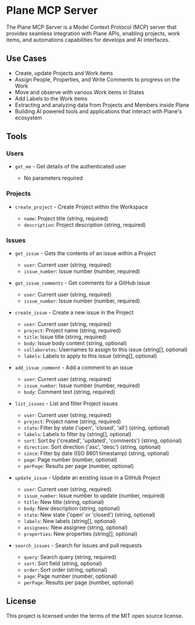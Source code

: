# Plane MCP Server

The Plane MCP Server is a Model Context Protocol (MCP) server that provides seamless integration with Plane APIs, enabling projects, work items, and automations capabilities for develops and AI interfaces.

## Use Cases

- Create, update Projects and Work items
- Assign People, Properties, and Write Comments to progress on the Work
- Move and observe with various Work items in States
- Add Labels to the Work items
- Extracting and analyzing data from Projects and Members inside Plane
- Building AI powered tools and applications that interact with Plane's ecosystem

## Tools 

### Users

- `get_me` - Get details of the authenticated user

    - No parameters required

### Projects

- `create_project` - Create Project within the Workspace

    - `name`: Project title (string, required)
    - `description`: Project description (string, required)

### Issues

- `get_issue` - Gets the contents of an issue within a Project
    
    - `user`: Current user (string, required)
    - `issue_number`: Issue number (number, required)

- `get_issue_comments` - Get comments for a GitHub issue

    - `user`: Current user (string, required)
    - `issue_number`: Issue number (number, required)

- `create_issue` - Create a new issue in the Project

    - `user`: Current user (string, required)
    - `project`: Project name (string, required)
    - `title`: Issue title (string, required)
    - `body`: Issue body content (string, optional)
    - `collaborates`: Usernames to assign to this issue (string[], optional)
    - `labels`: Labels to apply to this issue (string[], optional)

- `add_issue_comment` - Add a comment to an issue

    - `user`: Current user (string, required)
    - `issue_number`: Issue number (number, required)
    - `body`: Comment text (string, required)

- `list_issues` - List and filter Project issues
    
    - `user`: Current user (string, required)
    - `project`: Project name (string, required)
    - `state`: Filter by state ('open', 'closed', 'all') (string, optional)
    - `labels`: Labels to filter by (string[], optional)
    - `sort`: Sort by ('created', 'updated', 'comments') (string, optional)
    - `direction`: Sort direction ('asc', 'desc') (string, optional)
    - `since`: Filter by date (ISO 8601 timestamp) (string, optional)
    - `page`: Page number (number, optional)
    - `perPage`: Results per page (number, optional)

- `update_issue` - Update an existing issue in a GitHub Project

    - `user`: Current user (string, required)
    - `issue_number`: Issue number to update (number, required)
    - `title`: New title (string, optional)
    - `body`: New description (string, optional)
    - `state`: New state ('open' or 'closed') (string, optional)
    - `labels`: New labels (string[], optional)
    - `assignees`: New assignee (string, optional)
    - `properties`: New properties (string[], optional)

- `search_issues` - Search for issues and pull requests

    - `query`: Search query (string, required)
    - `sort`: Sort field (string, optional)
    - `order`: Sort order (string, optional)
    - `page`: Page number (number, optional)
    - `perPage`: Results per page (number, optional)

## License

This project is licensed under the terms of the MIT open source license.